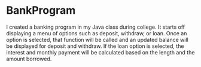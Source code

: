 # BankProgram
I created a banking program in my Java class during college. 
It starts off displaying a menu of options such as deposit, withdraw, or loan. 
Once an option is selected, that function will be called and an updated balance will be displayed for deposit and withdraw.
If the loan option is selected, the interest and monthly payment will be calculated based on the length and the amount borrowed.
